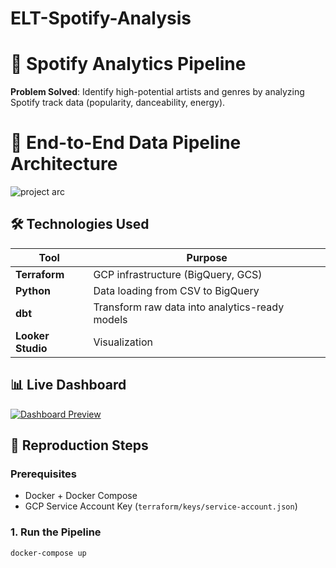 # ELT-Spotify-Analysis

# 🎵 Spotify Analytics Pipeline

**Problem Solved**: Identify high-potential artists and genres by analyzing Spotify track data (popularity, danceability, energy).  

# 🔨 End-to-End Data Pipeline Architecture
![project arc](https://github.com/user-attachments/assets/848c0b78-e1b4-4961-b7ea-d49421bc383a)


## 🛠️ Technologies Used
| Tool          | Purpose                          |
|---------------|----------------------------------|
| **Terraform** | GCP infrastructure (BigQuery, GCS) |
| **Python**    | Data loading from CSV to BigQuery |
| **dbt**       | Transform raw data into analytics-ready models |
| **Looker Studio** | Visualization                  |

## 📊 Live Dashboard
[![Dashboard Preview](https://i.imgur.com/Jr6q3Yl.png)](https://lookerstudio.google.com/embed/reporting/1042d64e-3b81-4f45-b49f-1373c1d5b3eb/page/ZRXHF)

## 🚀 Reproduction Steps

### **Prerequisites**
- Docker + Docker Compose
- GCP Service Account Key (`terraform/keys/service-account.json`)

### **1. Run the Pipeline**
```bash
docker-compose up
